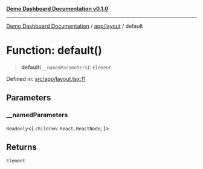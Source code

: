 [**Demo Dashboard Documentation v0.1.0**](../../../README.md)

***

[Demo Dashboard Documentation](../../../modules.md) / [app/layout](../README.md) / default

# Function: default()

> **default**(`__namedParameters`): `Element`

Defined in: [src/app/layout.tsx:11](https://github.com/quanggdungg0609/demo-dashboard/blob/b55cc6ef037a292ef4b8bf41b596e28cace15611/src/app/layout.tsx#L11)

## Parameters

### \_\_namedParameters

`Readonly`\<\{ `children`: `React.ReactNode`; \}\>

## Returns

`Element`
